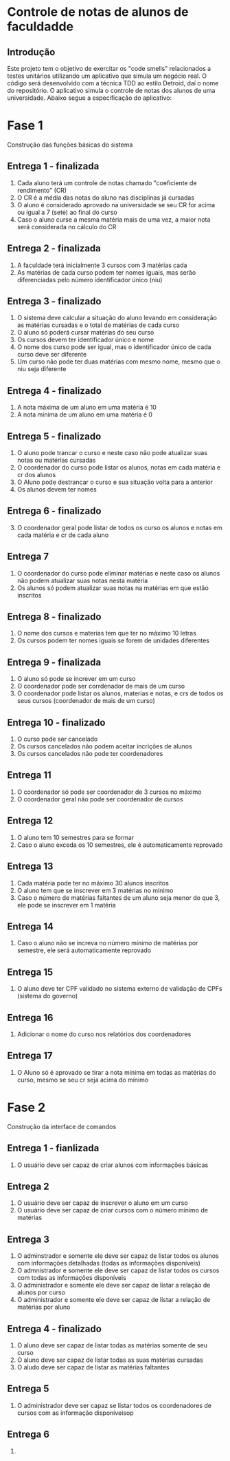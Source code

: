 # Controle de notas de alunos de faculdadde
## Introdução
Este projeto tem o objetivo de exercitar os "code smells" relacionados a testes unitários utilizando um aplicativo que simula um negócio real.
O código será desenvolvido com a técnica TDD ao estilo Detroid, daí o nome do repositório.
O aplicativo simula o controle de notas dos alunos de uma universidade. Abaixo segue a especificação do aplicativo:
# Fase 1
Construção das funções básicas do sistema
## Entrega 1 - finalizada
1. Cada aluno terá um controle de notas chamado "coeficiente de rendimento" (CR)
2. O CR é a média das notas do aluno nas disciplinas já cursadas
3. O aluno é considerado aprovado na universidade se seu CR for acima ou igual a 7 (sete) ao final do curso
4. Caso o aluno curse a mesma matéria mais de uma vez, a maior nota será considerada no cálculo do CR
## Entrega 2 - finalizada
1. A faculdade terá inicialmente 3 cursos com 3 matérias cada
2. As matérias de cada curso podem ter nomes iguais, mas serão diferenciadas pelo número identificador único (niu)
## Entrega 3 - finalizado
1. O sistema deve calcular a situação do aluno levando em consideração as matérias cursadas e o total de matérias de cada curso
2. O aluno só poderá cursar matérias do seu curso
3. Os cursos devem ter identificador único e nome
4. O nome dos curso pode ser igual, mas o identificador único de cada curso deve ser diferente
5. Um curso não pode ter duas matérias com mesmo nome, mesmo que o niu seja diferente
## Entrega 4 - finalizado
1. A nota máxima de um aluno em uma matéria é 10
2. A nota mínima de um aluno em uma matéria é 0
## Entrega 5 - finalizado
1. O aluno pode trancar o curso e neste caso não pode atualizar suas notas ou matérias cursadas
2. O coordenador do curso pode listar os alunos, notas em cada matéria e cr dos alunos
3. O Aluno pode destrancar o curso e sua situação volta para a anterior
4. Os alunos devem ter nomes
## Entrega 6 - finalizado
3. O coordenador geral pode listar de todos os curso os alunos e notas em cada matéria e cr de cada aluno
## Entrega 7
1. O coordenador do curso pode eliminar matérias e neste caso os alunos não podem atualizar suas notas nesta matéria
2. Os alunos só podem atualizar suas notas na matérias em que estão inscritos
## Entrega 8 - finalizado
1. O nome dos cursos e materias tem que ter no máximo 10 letras
2. Os cursos podem ter nomes iguais se forem de unidades diferentes
## Entrega 9 - finalizada
1. O aluno só pode se increver em um curso
2. O coordenador pode ser corrdenador de mais de um curso
3. O coordenador pode listar os alunos, materias e notas, e crs de todos os seus cursos (coordenador de mais de um curso)
## Entrega 10 - finalizado
1. O curso pode ser cancelado
2. Os cursos cancelados não podem aceitar incrições de alunos
3. Os cursos cancelados não pode ter coordenadores
## Entrega 11
1. O coordenador só pode ser coordenador de 3 cursos no máximo
2. O coordenador geral não pode ser coordenador de cursos
## Entrega 12
1. O aluno tem 10 semestres para se formar
2. Caso o aluno exceda os 10 semestres, ele é automaticamente reprovado
## Entrega 13
1. Cada matéria pode ter no máximo 30 alunos inscritos
2. O aluno tem que se inscrever em 3 matérias no mínimo
3. Caso o número de matérias faltantes de um aluno seja menor do que 3, ele pode se inscrever em 1 matéria
## Entrega 14
1. Caso o aluno não se increva no número mínimo de matérias por semestre, ele será automaticamente reprovado
## Entrega 15
1. O aluno deve ter CPF validado no sistema externo de validação de CPFs (sistema do governo)
## Entrega 16
1. Adicionar o nome do curso nos relatórios dos coordenadores
## Entrega 17
1. O Aluno só é aprovado se tirar a nota mínima em todas as matérias do curso, mesmo se seu cr seja acima do mínimo
# Fase 2
Construção da interface de comandos 
## Entrega 1 - fianlizada
1. O usuário deve ser capaz de criar alunos com informações básicas
## Entrega 2
1. O usuário deve ser capaz de inscrever o aluno em um curso
2. O usuário deve ser capaz de criar cursos com o número mínimo de matérias
## Entrega 3
1. O adminstrador e somente ele deve ser capaz de listar todos os alunos com informações detalhadas (todas as informações disponíveis)
2. O admnistrador e somente ele deve ser capaz de listar todos os cursos com todas as informações disponíveis
3. O administrador e somente ele deve ser capaz de listar a relação de alunos por curso
4. O administrador e somente ele deve ser capaz de listar a relação de matérias por aluno
## Entrega 4 - finalizado
1. O aluno deve ser capaz de listar todas as matérias somente de seu curso
2. O aluno deve ser capaz de listar todas as suas matérias cursadas
3. O aludo deve ser capaz de listar as matérias faltantes
## Entrega 5
1. O administrador deve ser capaz se listar todos os coordenadores de cursos com as informação disponíveisop
## Entrega 6
1. 